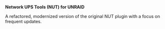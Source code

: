 **Network UPS Tools (NUT) for UNRAID**

A refactored, modernized version of the original NUT plugin with a focus on frequent updates.
